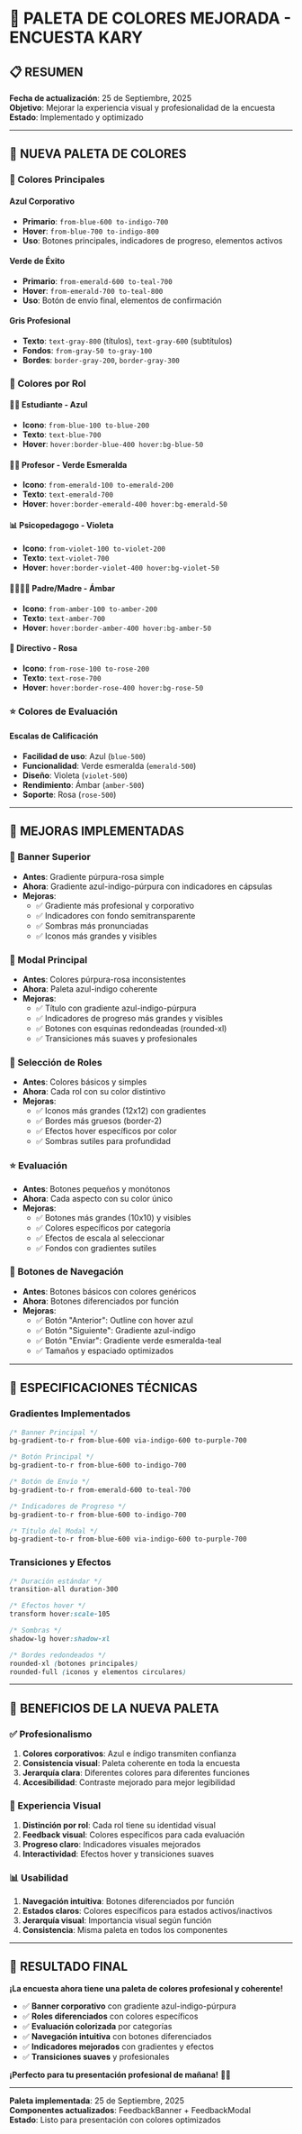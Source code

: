 # 🎨 **PALETA DE COLORES MEJORADA - ENCUESTA KARY**

## 📋 **RESUMEN**

**Fecha de actualización**: 25 de Septiembre, 2025  
**Objetivo**: Mejorar la experiencia visual y profesionalidad de la encuesta  
**Estado**: Implementado y optimizado  

---

## 🌈 **NUEVA PALETA DE COLORES**

### **🎯 Colores Principales**

#### **Azul Corporativo**
- **Primario**: `from-blue-600 to-indigo-700`
- **Hover**: `from-blue-700 to-indigo-800`
- **Uso**: Botones principales, indicadores de progreso, elementos activos

#### **Verde de Éxito**
- **Primario**: `from-emerald-600 to-teal-700`
- **Hover**: `from-emerald-700 to-teal-800`
- **Uso**: Botón de envío final, elementos de confirmación

#### **Gris Profesional**
- **Texto**: `text-gray-800` (títulos), `text-gray-600` (subtítulos)
- **Fondos**: `from-gray-50 to-gray-100`
- **Bordes**: `border-gray-200`, `border-gray-300`

### **🎨 Colores por Rol**

#### **👨‍🎓 Estudiante - Azul**
- **Icono**: `from-blue-100 to-blue-200`
- **Texto**: `text-blue-700`
- **Hover**: `hover:border-blue-400 hover:bg-blue-50`

#### **👨‍🏫 Profesor - Verde Esmeralda**
- **Icono**: `from-emerald-100 to-emerald-200`
- **Texto**: `text-emerald-700`
- **Hover**: `hover:border-emerald-400 hover:bg-emerald-50`

#### **📊 Psicopedagogo - Violeta**
- **Icono**: `from-violet-100 to-violet-200`
- **Texto**: `text-violet-700`
- **Hover**: `hover:border-violet-400 hover:bg-violet-50`

#### **👨‍👩‍👧‍👦 Padre/Madre - Ámbar**
- **Icono**: `from-amber-100 to-amber-200`
- **Texto**: `text-amber-700`
- **Hover**: `hover:border-amber-400 hover:bg-amber-50`

#### **🏫 Directivo - Rosa**
- **Icono**: `from-rose-100 to-rose-200`
- **Texto**: `text-rose-700`
- **Hover**: `hover:border-rose-400 hover:bg-rose-50`

### **⭐ Colores de Evaluación**

#### **Escalas de Calificación**
- **Facilidad de uso**: Azul (`blue-500`)
- **Funcionalidad**: Verde esmeralda (`emerald-500`)
- **Diseño**: Violeta (`violet-500`)
- **Rendimiento**: Ámbar (`amber-500`)
- **Soporte**: Rosa (`rose-500`)

---

## 🎯 **MEJORAS IMPLEMENTADAS**

### **🎨 Banner Superior**
- **Antes**: Gradiente púrpura-rosa simple
- **Ahora**: Gradiente azul-indigo-púrpura con indicadores en cápsulas
- **Mejoras**:
  - ✅ Gradiente más profesional y corporativo
  - ✅ Indicadores con fondo semitransparente
  - ✅ Sombras más pronunciadas
  - ✅ Iconos más grandes y visibles

### **🎪 Modal Principal**
- **Antes**: Colores púrpura-rosa inconsistentes
- **Ahora**: Paleta azul-indigo coherente
- **Mejoras**:
  - ✅ Título con gradiente azul-indigo-púrpura
  - ✅ Indicadores de progreso más grandes y visibles
  - ✅ Botones con esquinas redondeadas (rounded-xl)
  - ✅ Transiciones más suaves y profesionales

### **👥 Selección de Roles**
- **Antes**: Colores básicos y simples
- **Ahora**: Cada rol con su color distintivo
- **Mejoras**:
  - ✅ Iconos más grandes (12x12) con gradientes
  - ✅ Bordes más gruesos (border-2)
  - ✅ Efectos hover específicos por color
  - ✅ Sombras sutiles para profundidad

### **⭐ Evaluación**
- **Antes**: Botones pequeños y monótonos
- **Ahora**: Cada aspecto con su color único
- **Mejoras**:
  - ✅ Botones más grandes (10x10) y visibles
  - ✅ Colores específicos por categoría
  - ✅ Efectos de escala al seleccionar
  - ✅ Fondos con gradientes sutiles

### **🔘 Botones de Navegación**
- **Antes**: Botones básicos con colores genéricos
- **Ahora**: Botones diferenciados por función
- **Mejoras**:
  - ✅ Botón "Anterior": Outline con hover azul
  - ✅ Botón "Siguiente": Gradiente azul-indigo
  - ✅ Botón "Enviar": Gradiente verde esmeralda-teal
  - ✅ Tamaños y espaciado optimizados

---

## 🎨 **ESPECIFICACIONES TÉCNICAS**

### **Gradientes Implementados**
```css
/* Banner Principal */
bg-gradient-to-r from-blue-600 via-indigo-600 to-purple-700

/* Botón Principal */
bg-gradient-to-r from-blue-600 to-indigo-700

/* Botón de Envío */
bg-gradient-to-r from-emerald-600 to-teal-700

/* Indicadores de Progreso */
bg-gradient-to-r from-blue-600 to-indigo-700

/* Título del Modal */
bg-gradient-to-r from-blue-600 via-indigo-600 to-purple-700
```

### **Transiciones y Efectos**
```css
/* Duración estándar */
transition-all duration-300

/* Efectos hover */
transform hover:scale-105

/* Sombras */
shadow-lg hover:shadow-xl

/* Bordes redondeados */
rounded-xl (botones principales)
rounded-full (iconos y elementos circulares)
```

---

## 🎯 **BENEFICIOS DE LA NUEVA PALETA**

### **✅ Profesionalismo**
1. **Colores corporativos**: Azul e índigo transmiten confianza
2. **Consistencia visual**: Paleta coherente en toda la encuesta
3. **Jerarquía clara**: Diferentes colores para diferentes funciones
4. **Accesibilidad**: Contraste mejorado para mejor legibilidad

### **🎨 Experiencia Visual**
1. **Distinción por rol**: Cada rol tiene su identidad visual
2. **Feedback visual**: Colores específicos para cada evaluación
3. **Progreso claro**: Indicadores visuales mejorados
4. **Interactividad**: Efectos hover y transiciones suaves

### **📊 Usabilidad**
1. **Navegación intuitiva**: Botones diferenciados por función
2. **Estados claros**: Colores específicos para estados activos/inactivos
3. **Jerarquía visual**: Importancia visual según función
4. **Consistencia**: Misma paleta en todos los componentes

---

## 🚀 **RESULTADO FINAL**

**¡La encuesta ahora tiene una paleta de colores profesional y coherente!**

- ✅ **Banner corporativo** con gradiente azul-indigo-púrpura
- ✅ **Roles diferenciados** con colores específicos
- ✅ **Evaluación colorizada** por categorías
- ✅ **Navegación intuitiva** con botones diferenciados
- ✅ **Indicadores mejorados** con gradientes y efectos
- ✅ **Transiciones suaves** y profesionales

**¡Perfecto para tu presentación profesional de mañana!** 🎨🚀

---

**Paleta implementada**: 25 de Septiembre, 2025  
**Componentes actualizados**: FeedbackBanner + FeedbackModal  
**Estado**: Listo para presentación con colores optimizados


